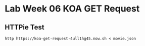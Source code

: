 # Lab Week 06 KOA GET Request

## HTTPie Test
```
http https://koa-get-request-4ull1hg45.now.sh < movie.json
```